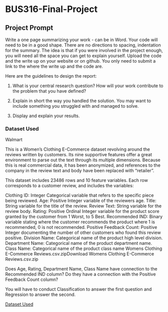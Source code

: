 # BUS316-Final-Project

## Project Prompt
Write a one page summarizing your work - can be in Word. Your code will need to be in a good shape. There are no directions to spacing, indentation for the summary. The idea is that if you were involved in the project enough, you will need all the space you can get to explain yourself. Upload the code and the write up on your website or on github. You only need to submit a link to the where the write up and the code are.

Here are the guidelines to design the report:

1. What is your central research question? How will your work contribute to the problem that you have defined?

2. Explain in short the way you handled the solution. You may want to include something you struggled with and managed to solve.

3. Display and explain your results.

### Dataset Used
Walmart

This is a Women’s Clothing E-Commerce dataset revolving around the reviews written by customers. Its nine supportive features offer a great environment to parse out the text through its multiple dimensions. Because this is real commercial data, it has been anonymized, and references to the company in the review text and body have been replaced with “retailer”.

This dataset includes 23486 rows and 10 feature variables. Each row corresponds to a customer review, and includes the variables:

Clothing ID: Integer Categorical variable that refers to the specific piece being reviewed.
Age: Positive Integer variable of the reviewers age.
Title: String variable for the title of the review.
Review Text: String variable for the review body.
Rating: Positive Ordinal Integer variable for the product score granted by the customer from 1 Worst, to 5 Best.
Recommended IND: Binary variable stating where the customer recommends the product where 1 is recommended, 0 is not recommended.
Positive Feedback Count: Positive Integer documenting the number of other customers who found this review positive.
Division Name: Categorical name of the product high level division.
Department Name: Categorical name of the product department name.
Class Name: Categorical name of the product class name
Womens Clothing E-Commerce Reviews.csv.zipDownload Womens Clothing E-Commerce Reviews.csv.zip

Does Age, Rating, Department Name, Class Name have connection to the Recommended IND column? Do they have a connection with the Positive Feedback Count column?

You will have to conduct Classification to answer the first question and Regression to answer the second.

[Dataset Used](https://usfca.instructure.com/courses/1620646/files/71909377/download?wrap=1)


